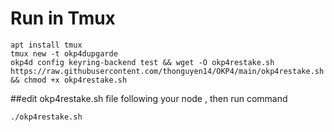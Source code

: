 # Run in Tmux

    apt install tmux
    tmux new -t okp4dupgarde
    okp4d config keyring-backend test && wget -O okp4restake.sh https://raw.githubusercontent.com/thonguyen14/OKP4/main/okp4restake.sh && chmod +x okp4restake.sh

##edit okp4restake.sh file following your node , then run command 

    ./okp4restake.sh
